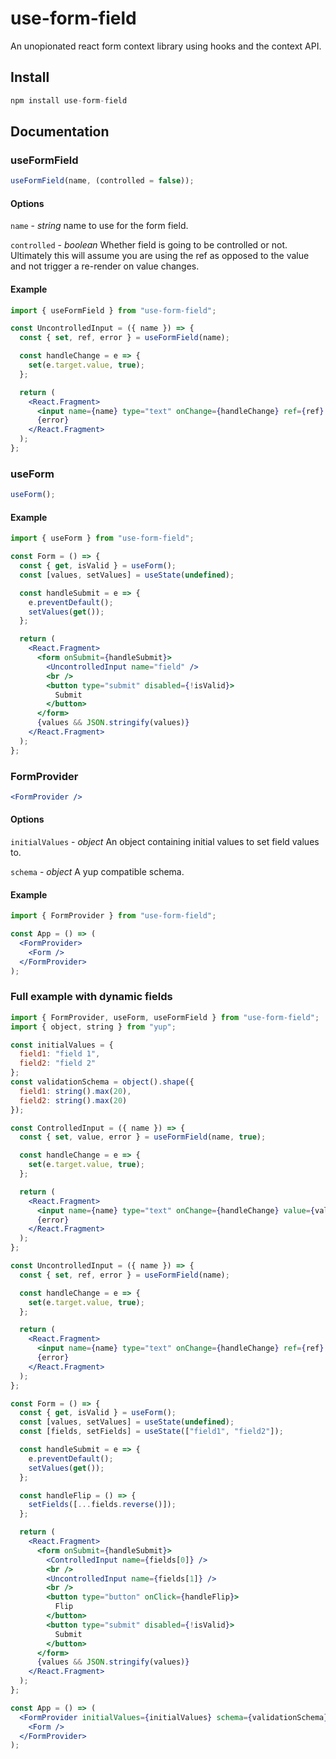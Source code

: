 # use-form-field

An unopionated react form context library using hooks and the context API.

## Install

```js
npm install use-form-field
```

## Documentation

### useFormField

```jsx
useFormField(name, (controlled = false));
```

#### Options

`name` - _string_ name to use for the form field.

`controlled` - _boolean_ Whether field is going to be controlled or not. Ultimately this will assume you are using
the ref as opposed to the value and not trigger a re-render on value changes.

#### Example

```jsx
import { useFormField } from "use-form-field";

const UncontrolledInput = ({ name }) => {
  const { set, ref, error } = useFormField(name);

  const handleChange = e => {
    set(e.target.value, true);
  };

  return (
    <React.Fragment>
      <input name={name} type="text" onChange={handleChange} ref={ref} />
      {error}
    </React.Fragment>
  );
};
```

### useForm

```jsx
useForm();
```

#### Example

```jsx
import { useForm } from "use-form-field";

const Form = () => {
  const { get, isValid } = useForm();
  const [values, setValues] = useState(undefined);

  const handleSubmit = e => {
    e.preventDefault();
    setValues(get());
  };

  return (
    <React.Fragment>
      <form onSubmit={handleSubmit}>
        <UncontrolledInput name="field" />
        <br />
        <button type="submit" disabled={!isValid}>
          Submit
        </button>
      </form>
      {values && JSON.stringify(values)}
    </React.Fragment>
  );
};
```

### FormProvider

```jsx
<FormProvider />
```

#### Options

`initialValues` - _object_ An object containing initial values to set field values to.

`schema` - _object_ A yup compatible schema.

#### Example

```jsx
import { FormProvider } from "use-form-field";

const App = () => (
  <FormProvider>
    <Form />
  </FormProvider>
);
```

### Full example with dynamic fields

```jsx
import { FormProvider, useForm, useFormField } from "use-form-field";
import { object, string } from "yup";

const initialValues = {
  field1: "field 1",
  field2: "field 2"
};
const validationSchema = object().shape({
  field1: string().max(20),
  field2: string().max(20)
});

const ControlledInput = ({ name }) => {
  const { set, value, error } = useFormField(name, true);

  const handleChange = e => {
    set(e.target.value, true);
  };

  return (
    <React.Fragment>
      <input name={name} type="text" onChange={handleChange} value={value} />
      {error}
    </React.Fragment>
  );
};

const UncontrolledInput = ({ name }) => {
  const { set, ref, error } = useFormField(name);

  const handleChange = e => {
    set(e.target.value, true);
  };

  return (
    <React.Fragment>
      <input name={name} type="text" onChange={handleChange} ref={ref} />
      {error}
    </React.Fragment>
  );
};

const Form = () => {
  const { get, isValid } = useForm();
  const [values, setValues] = useState(undefined);
  const [fields, setFields] = useState(["field1", "field2"]);

  const handleSubmit = e => {
    e.preventDefault();
    setValues(get());
  };

  const handleFlip = () => {
    setFields([...fields.reverse()]);
  };

  return (
    <React.Fragment>
      <form onSubmit={handleSubmit}>
        <ControlledInput name={fields[0]} />
        <br />
        <UncontrolledInput name={fields[1]} />
        <br />
        <button type="button" onClick={handleFlip}>
          Flip
        </button>
        <button type="submit" disabled={!isValid}>
          Submit
        </button>
      </form>
      {values && JSON.stringify(values)}
    </React.Fragment>
  );
};

const App = () => (
  <FormProvider initialValues={initialValues} schema={validationSchema}>
    <Form />
  </FormProvider>
);
```
